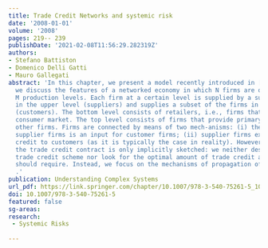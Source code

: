 ```yaml
---
title: Trade Credit Networks and systemic risk
date: '2008-01-01'
volume: '2008'
pages: 219-- 239
publishDate: '2021-02-08T11:56:29.282319Z'
authors:
- Stefano Battiston
- Domenico Delli Gatti
- Mauro Gallegati
abstract: 'In this chapter, we present a model recently introduced in [14, 16] and
  we discuss the features of a networked economy in which N firms are organised in
  M production levels. Each firm at a certain level is supplied by a subset of firms
  in the upper level (suppliers) and supplies a subset of the firms in the lower level
  (customers). The bottom level consists of retailers, i.e., firms that sell in the
  consumer market. The top level consists of firms that provide primary goods to the
  other firms. Firms are connected by means of two mech-anisms: (i) the output of
  supplier firms is an input for customer firms; (ii) supplier firms extend trade
  credit to customers (as it is typically the case in reality). However, in the model,
  the trade credit contract is only implicitly sketched: we neither design the optimal
  trade credit scheme nor look for the optimal amount of trade credit a customer firm
  should require. Instead, we focus on the mechanisms of propagation of bankruptcy
  .'
publication: Understanding Complex Systems
url_pdf: https://link.springer.com/chapter/10.1007/978-3-540-75261-5_10
doi: 10.1007/978-3-540-75261-5
featured: false
sg-areas:
research: 
 - Systemic Risks
 
---
```

